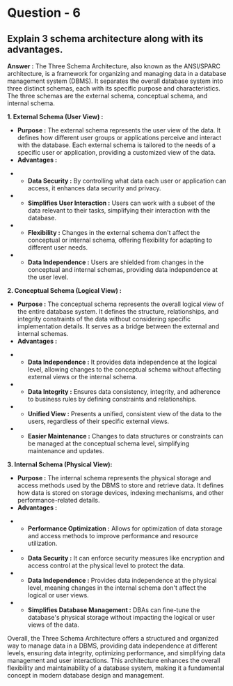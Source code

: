 
# Question - 6 

## Explain 3 schema architecture along with its advantages.

**Answer :** The Three Schema Architecture, also known as the ANSI/SPARC architecture, is a framework for organizing and managing data in a database management system (DBMS). It separates the overall database system into three distinct schemas, each with its specific purpose and characteristics. The three schemas are the external schema, conceptual schema, and internal schema.

**1. External Schema (User View) :**

* **Purpose :** The external schema represents the user view of the data. It defines how different user groups or applications perceive and interact with the database. Each external schema is tailored to the needs of a specific user or application, providing a customized view of the data.
* **Advantages :**
- - **Data Security :** By controlling what data each user or application can access, it enhances data security and privacy.
- - **Simplifies User Interaction :** Users can work with a subset of the data relevant to their tasks, simplifying their interaction with the database.
- - **Flexibility :** Changes in the external schema don't affect the conceptual or internal schema, offering flexibility for adapting to different user needs.
- - **Data Independence :** Users are shielded from changes in the conceptual and internal schemas, providing data independence at the user level.

**2. Conceptual Schema (Logical View) :**

* **Purpose :** The conceptual schema represents the overall logical view of the entire database system. It defines the structure, relationships, and integrity constraints of the data without considering specific implementation details. It serves as a bridge between the external and internal schemas.
* **Advantages :**
- - **Data Independence :** It provides data independence at the logical level, allowing changes to the conceptual schema without affecting external views or the internal schema.
- - **Data Integrity :** Ensures data consistency, integrity, and adherence to business rules by defining constraints and relationships.
- - **Unified View :** Presents a unified, consistent view of the data to the users, regardless of their specific external views.
- - **Easier Maintenance :** Changes to data structures or constraints can be managed at the conceptual schema level, simplifying maintenance and updates.

**3. Internal Schema (Physical View):**

* **Purpose :** The internal schema represents the physical storage and access methods used by the DBMS to store and retrieve data. It defines how data is stored on storage devices, indexing mechanisms, and other performance-related details.
* **Advantages :**
- - **Performance Optimization :** Allows for optimization of data storage and access methods to improve performance and resource utilization.
- - **Data Security :** It can enforce security measures like encryption and access control at the physical level to protect the data.
- - **Data Independence :** Provides data independence at the physical level, meaning changes in the internal schema don't affect the logical or user views.
- - **Simplifies Database Management :** DBAs can fine-tune the database's physical storage without impacting the logical or user views of the data.

Overall, the Three Schema Architecture offers a structured and organized way to manage data in a DBMS, providing data independence at different levels, ensuring data integrity, optimizing performance, and simplifying data management and user interactions. This architecture enhances the overall flexibility and maintainability of a database system, making it a fundamental concept in modern database design and management.